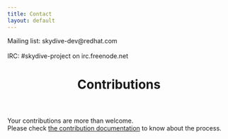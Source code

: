 ```yaml
---
title: Contact
layout: default
---
```


<p>
  Mailing list: skydive-dev@redhat.com<br>
  <br>
  IRC: #skydive-project on irc.freenode.net
</p>

<header class="page-header">
  <h1 class="page-title">Contributions</h1>
</header>

<p>
  Your contributions are more than welcome. <br>
  Please check <a href="https://skydive-project.github.io/skydive/contributing/">the contribution documentation</a> to know about the process.<br><br>
</p>

